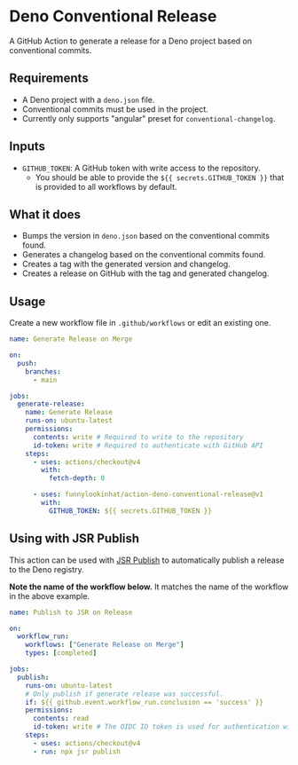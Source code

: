 # Deno Conventional Release

A GitHub Action to generate a release for a Deno project based on
conventional commits.

## Requirements

- A Deno project with a `deno.json` file.
- Conventional commits must be used in the project.
- Currently only supports "angular" preset for `conventional-changelog`.

## Inputs

- `GITHUB_TOKEN`: A GitHub token with write access to the repository.
  - You should be able to provide the `${{ secrets.GITHUB_TOKEN }}` that is
    provided to all workflows by default.

## What it does

- Bumps the version in `deno.json` based on the conventional commits found.
- Generates a changelog based on the conventional commits found.
- Creates a tag with the generated version and changelog.
- Creates a release on GitHub with the tag and generated changelog.

## Usage

Create a new workflow file in `.github/workflows` or edit an existing one.

```yaml
name: Generate Release on Merge

on:
  push:
    branches:
      - main

jobs:
  generate-release:
    name: Generate Release
    runs-on: ubuntu-latest
    permissions:
      contents: write # Required to write to the repository
      id-token: write # Required to authenticate with GitHub API
    steps:
      - uses: actions/checkout@v4
        with:
          fetch-depth: 0

      - uses: funnylookinhat/action-deno-conventional-release@v1
        with:
          GITHUB_TOKEN: ${{ secrets.GITHUB_TOKEN }}
```

## Using with JSR Publish

This action can be used with [JSR Publish](https://github.com/denoland/deno_registry_js) to automatically publish a release to the Deno registry.

**Note the name of the workflow below.** It matches the name of the workflow
in the above example.

```yaml
name: Publish to JSR on Release

on:
  workflow_run:
    workflows: ["Generate Release on Merge"]
    types: [completed]

jobs:
  publish:
    runs-on: ubuntu-latest
    # Only publish if generate release was successful.
    if: ${{ github.event.workflow_run.conclusion == 'success' }}
    permissions:
      contents: read
      id-token: write # The OIDC ID token is used for authentication with JSR.
    steps:
      - uses: actions/checkout@v4
      - run: npx jsr publish
```
